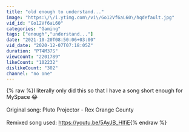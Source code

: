 ```yaml
---
title: "old enough to understand..."
image: "https:\/\/i.ytimg.com\/vi\/Go12Vf6aL60\/hqdefault.jpg"
vid_id: "Go12Vf6aL60"
categories: "Gaming"
tags: ["enough","understand..."]
date: "2021-10-20T08:50:06+03:00"
vid_date: "2020-12-07T07:18:05Z"
duration: "PT4M37S"
viewcount: "2201789"
likeCount: "102232"
dislikeCount: "302"
channel: "no one"
---
```

{% raw %}I literally only did this so that I have a song short enough for MySpace 😂<br /><br />Original song: Pluto Projector - Rex Orange County<br /><br />Remixed song used: <a rel="nofollow" target="blank" href="https://youtu.be/5AyJB_HlfiE">https://youtu.be/5AyJB_HlfiE</a>{% endraw %}
